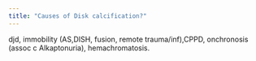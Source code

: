```yaml
---
title: "Causes of Disk calcification?"
---
```

djd, immobility (AS,DISH, fusion, remote trauma/inf),CPPD, onchronosis (assoc c Alkaptonuria), hemachromatosis.

